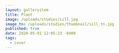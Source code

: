 ```yaml
---
layout: galleryitem
title: Plant
image: /uploads/studies/sill.jpg
image_tn: /uploads/studies/thumbnail/sill_tn.jpg
published: true
date: 2020-05-01 12:05:23 -0400
tags:
  - cover
---
```

